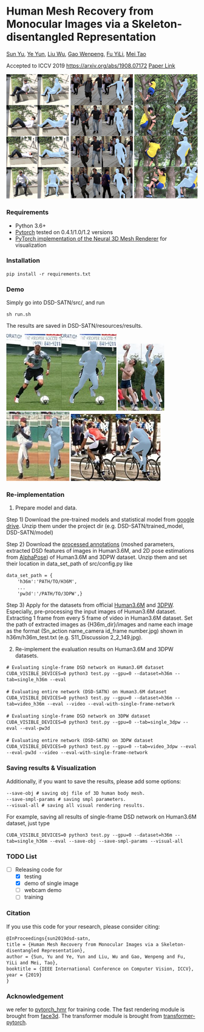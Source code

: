 # Human Mesh Recovery from Monocular Images via a Skeleton-disentangled Representation

[Sun Yu](https://scholar.google.com/citations?hl=en&user=fkGxgrsAAAAJ), [Ye Yun](https://scholar.google.com/citations?hl=en&user=wxvX51gAAAAJ), [Liu Wu](https://scholar.google.com/citations?hl=en&user=rQpizr0AAAAJ), [Gao Wenpeng](http://homepage.hit.edu.cn/wpgao), [Fu YiLi](http://homepage.hit.edu.cn/fuyili), [Mei Tao](https://scholar.google.com/citations?user=7Yq4wf4AAAAJ)

Accepted to ICCV 2019 https://arxiv.org/abs/1908.07172 [Paper Link](https://arxiv.org/abs/1908.07172)

![Demo Image](https://github.com/Arthur151/DSD-SATN/blob/master/resources/results/video_result.png)

### Requirements
- Python 3.6+
- [Pytorch](https://pytorch.org/) tested on 0.4.1/1.0/1.2 versions
- [PyTorch implementation of the Neural 3D Mesh Renderer](https://github.com/daniilidis-group/neural_renderer) for visualization

### Installation
```
pip install -r requirements.txt
```

### Demo

Simply go into DSD-SATN/src/, and run
```
sh run.sh
```
The results are saved in DSD-SATN/resources/results.

![Demo Results](https://github.com/Arthur151/DSD-SATN/blob/master/resources/results/im0002.jpg)
![Demo Results](https://github.com/Arthur151/DSD-SATN/blob/master/resources/results/im0028.jpg)
![Demo Results](https://github.com/Arthur151/DSD-SATN/blob/master/resources/results/im0069.jpg)
![Demo Results](https://github.com/Arthur151/DSD-SATN/blob/master/resources/results/im0153.jpg)

### Re-implementation

1. Prepare model and data.

Step 1) Download the pre-trained models and statistical model from [google drive](https://drive.google.com/open?id=1lwqCg7AmAN6hklWzWgB1FhLNBDkECdct). Unzip them under the project dir (e.g. DSD-SATN/trained_model, DSD-SATN/model)

Step 2) Download the [processed annotations](https://drive.google.com/open?id=1-SbuyxPduh1drB0BmDZEYsJNlgnRdGgh) (moshed parameters, extracted DSD features of images in Human3.6M, and 2D pose estimations from [AlphaPose](https://github.com/MVIG-SJTU/AlphaPose/tree/pytorch)) of Human3.6M and 3DPW dataset. Unzip them and set their location in data_set_path of src/config.py like
```
data_set_path = {
    'h36m':'PATH/TO/H36M',
    ...
    'pw3d':'/PATH/TO/3DPW',}
```

Step 3) Apply for the datasets from official [Human3.6M](http://vision.imar.ro/human3.6m/description.php) and [3DPW](https://virtualhumans.mpi-inf.mpg.de/3DPW/). Especially, pre-processing the input images of Human3.6M dataset. Extracting 1 frame from every 5 frame of video in Human3.6M dataset. Set the path of extracted images as {H36m_dir}/images and name each image as the format (Sn_action name_camera id_frame number.jpg) shown in h36m/h36m_test.txt (e.g. S11_Discussion 2_2_149.jpg). 

2. Re-implement the evaluation results on Human3.6M and 3DPW datasets.
```
# Evaluating single-frame DSD network on Human3.6M dataset
CUDA_VISIBLE_DEVICES=0 python3 test.py --gpu=0 --dataset=h36m --tab=single_h36m --eval

# Evaluating entire network (DSD-SATN) on Human3.6M dataset
CUDA_VISIBLE_DEVICES=0 python3 test.py --gpu=0 --dataset=h36m --tab=video_h36m --eval --video --eval-with-single-frame-network

# Evaluating single-frame DSD network on 3DPW dataset
CUDA_VISIBLE_DEVICES=0 python3 test.py --gpu=0 --tab=single_3dpw --eval --eval-pw3d

# Evaluating entire network (DSD-SATN) on 3DPW dataset
CUDA_VISIBLE_DEVICES=0 python3 test.py --gpu=0 --tab=video_3dpw --eval --eval-pw3d --video --eval-with-single-frame-network
```

### Saving results & Visualization

Additionally, if you want to save the results, please add some options:
```
--save-obj # saving obj file of 3D human body mesh.
--save-smpl-params # saving smpl parameters.
--visual-all # saving all visual rendering results.
```
For example, saving all results of single-frame DSD network on Human3.6M dataset, just type
```
CUDA_VISIBLE_DEVICES=0 python3 test.py --gpu=0 --dataset=h36m --tab=single_h36m --eval --save-obj --save-smpl-params --visual-all
```

### TODO List
- [ ] Releasing code for
    - [x] testing
    - [x] demo of single image
    - [ ] webcam demo
    - [ ] training

### Citation
If you use this code for your research, please consider citing:
```
@InProceedings{sun2019dsd-satn,
title = {Human Mesh Recovery from Monocular Images via a Skeleton-disentangled Representation},
author = {Sun, Yu and Ye, Yun and Liu, Wu and Gao, Wenpeng and Fu, YiLi and Mei, Tao},
booktitle = {IEEE International Conference on Computer Vision, ICCV},
year = {2019}
}
```

### Acknowledgement
we refer to [pytorch_hmr](https://github.com/MandyMo/pytorch_HMR) for training code. The fast rendering module is brought from [face3d](https://github.com/YadiraF/face3d). The transformer module is brought from [transformer-pytorch](https://github.com/jadore801120/attention-is-all-you-need-pytorch).
